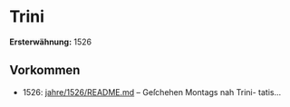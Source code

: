 # Trini

**Ersterwähnung:** 1526

## Vorkommen
- 1526: [jahre/1526/README.md](../jahre/1526/README.md) – Geſchehen Montags nah Trini-
tatis...

